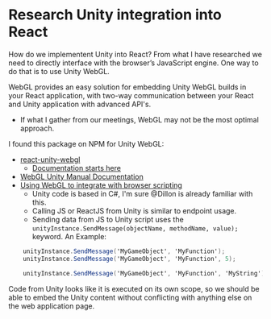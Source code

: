 # Research Unity integration into React

How do we implementent Unity into React? From what I have researched we need to directly interface with the browser’s JavaScript engine.  One way to do that is to use Unity WebGL.  

WebGL provides an easy solution for embedding Unity WebGL builds in your React application, with two-way communication between your React and Unity application with advanced API's.  

- If what I gather from our meetings, WebGL may not be the most optimal approach.  

I found this package on NPM for Unity WebGL:

- [react-unity-webgl](https://www.npmjs.com/package/react-unity-webgl)
  - [Documentation starts here](https://github.com/elraccoone/react-unity-webgl/wiki)
- [WebGL Unity Manual Documentation](https://docs.unity3d.com/Manual/webgl.html)  
- [Using WebGL to integrate with browser scripting](https://docs.unity3d.com/Manual/webgl-interactingwithbrowserscripting.html)
  - Unity code is based in C#, I'm sure @Dillon is already familiar with this.  
  - Calling JS or ReactJS from Unity is similar to endpoint usage.
  - Sending data from JS to Unity script uses the `unityInstance.SendMessage(objectName, methodName, value);` keyword.  An Example:

```csharp
    unityInstance.SendMessage('MyGameObject', 'MyFunction');
    unityInstance.SendMessage('MyGameObject', 'MyFunction', 5);

    unityInstance.SendMessage('MyGameObject', 'MyFunction', 'MyString');
```

Code from Unity looks like it is executed on its own scope, so we should be able to embed the Unity content without conflicting with anything else on the web application page.  
